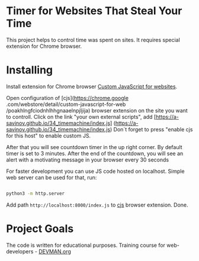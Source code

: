 # Timer for Websites That Steal Your Time

This project helps to control time was spent on sites. It requires special extension for Chrome browser.

# Installing

Install extension for Chrome browser [Custom JavaScript for websites](https://chrome.google.com/webstore/detail/custom-javascript-for-web/poakhlngfciodnhlhhgnaaelnpjljija).

Open configuration of [cjs](https://chrome.google
.com/webstore/detail/custom-javascript-for-web
/poakhlngfciodnhlhhgnaaelnpjljija) browser extension on the site you want to 
controll. Click on the link "your own external scripts", add [https://a-savinov.github.io/34_timemachine/index.js]
(https://a-savinov.github.io/34_timemachine/index.js)  Don`t forget to press "enable cjs for this host" to enable custom JS.

After that you will see countdown timer in the up right corner. By default 
timer is set to 3 minutes. After the end of the countdown, you will see an alert with a motivating message in your browser every 30 seconds

For faster development you can use JS code hosted on localhost. Simple web server can be used for that, run:

```bash

python3 -m http.server
```

Add path `http://localhost:8000/index.js` to [cjs](https://chrome.google.com/webstore/detail/custom-javascript-for-web/poakhlngfciodnhlhhgnaaelnpjljija) browser extension. Done.


# Project Goals

The code is written for educational purposes. Training course for web-developers - [DEVMAN.org](https://devman.org)
